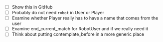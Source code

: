 -[ ] Show this in GitHub
-[ ] Probably do not need `robot` in User or Player
-[ ] Examine whether Player really has to have a name that comes from the user
-[ ] Examine end_current_match for RobotUser and if we really need it
-[ ] Think about putting contemplate_before in a more generic place
